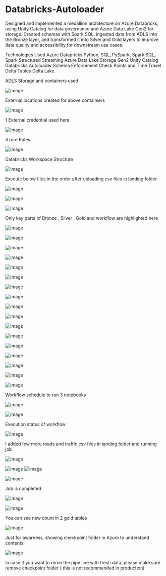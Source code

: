 # Databricks-Autoloader

Designed and implemented a medallion architecture on Azure Databricks, using Unity Catalog for data governance and Azure Data Lake Gen2 for storage. Created schemas with Spark SQL, ingested data from ADLS into the Bronze layer, and transformed it into Silver and Gold layers to improve data quality and accessibility for downstream use cases.

Technologies Used
Azure Datapricks
Python, SQL, PySpark, Spark SQL, Spark Structured Streaming
Azure Data Lake Storage Gen2
Unity Catalog
Databricks Autoloader
Schema Enforcement
Check Points and Time Travel
Delta Tables
Delta Lake


ADLS Storage and containers used

![image](https://github.com/user-attachments/assets/ef1f0079-7b3a-410d-b24a-4ddd14ef384e)

External locations created for above containiers

![image](https://github.com/user-attachments/assets/206c6a04-60ae-45a8-aaeb-bd4730e8e034)

1 External credential used here

![image](https://github.com/user-attachments/assets/55cf1738-56d1-4d7d-b8de-25a9683301a7)


Azure Roles

![image](https://github.com/user-attachments/assets/9d20db1b-759a-437b-adb1-aaa59aa22b04)


Databricks Workspace Structure

![image](https://github.com/user-attachments/assets/ffb82ecc-4c1d-4ad1-8c8f-7f8c148ca1ea)


Execute below files in the order after uploading csv files in landing folder

![image](https://github.com/user-attachments/assets/c9807e2b-5871-498e-9c5c-5f22637c3b62)


![image](https://github.com/user-attachments/assets/34847d88-bd66-4428-94f0-c7e9b3f0ad09)

![image](https://github.com/user-attachments/assets/ee215a16-e74f-48b9-84f5-1fc7f87d3017)


Only key parts of Bronze , Silver , Gold and workflow are highlighted here

![image](https://github.com/user-attachments/assets/40b1345e-3c07-4d02-addc-dbc301e62bac)


![image](https://github.com/user-attachments/assets/9afc3bd9-0528-417a-adaa-91b29e0c6fbf)

![image](https://github.com/user-attachments/assets/8e8410c0-6bd3-4536-ac56-f93b1f2f8863)


![image](https://github.com/user-attachments/assets/02aeed37-a674-4752-a6f3-724ff2a770bb)



![image](https://github.com/user-attachments/assets/785779f4-32d1-441d-9bdc-ab00dd44f2df)

![image](https://github.com/user-attachments/assets/35df30a4-ec75-46f4-9756-c69a60971541)



![image](https://github.com/user-attachments/assets/01a418a9-c7d7-4b2d-9f11-78bb2f84bbab)

![image](https://github.com/user-attachments/assets/7bc4872c-0f3e-4644-b694-e8382fc349dd)

![image](https://github.com/user-attachments/assets/d4905c45-df34-4fc8-922b-ee1167eed21a)



![image](https://github.com/user-attachments/assets/77d7df4f-65ad-4b34-93bd-ca0b13eef63d)

![image](https://github.com/user-attachments/assets/013b1cc6-efc3-452f-8026-15dc33ddf831)


![image](https://github.com/user-attachments/assets/58e5ee7f-c1fd-4e05-9d16-b00502fdf19c)


![image](https://github.com/user-attachments/assets/a9b2ef0b-0242-4fdd-bbf2-f8625841321a)


![image](https://github.com/user-attachments/assets/de12d6e1-3498-4674-b0ef-def922273a2e)

![image](https://github.com/user-attachments/assets/907bcb3a-3224-404c-a932-c222920019f5)

![image](https://github.com/user-attachments/assets/5752907f-6b1f-4108-a37c-bf1c609c43c9)

![image](https://github.com/user-attachments/assets/0cf39541-6e03-4c40-a235-99c20686956e)



Workflow schedule to run 3 notebooks

![image](https://github.com/user-attachments/assets/bb38ac18-2d9e-4d4f-a7e8-18ae3387e796)

![image](https://github.com/user-attachments/assets/d2223d54-288c-4ca7-af28-8d38f23b4a6c)

Execution status of workflow

![image](https://github.com/user-attachments/assets/e461aa58-3299-473e-8b59-03a938595102)




I added few more roads and traffic csv files in landing folder and running job

![image](https://github.com/user-attachments/assets/ff0c4f97-18f0-45f2-ae10-ed07a83700cc)

![image](https://github.com/user-attachments/assets/ad112f79-7949-4919-8cfe-c54a45af6c23)
![image](https://github.com/user-attachments/assets/3fc4d670-8cc7-49a4-b928-adfcd5379f57)

![image](https://github.com/user-attachments/assets/1f3864f0-5bc8-448f-b395-5fd7e37bb759)

Job is completed

![image](https://github.com/user-attachments/assets/30cc37ba-e065-4b00-867f-99e943f7c8b5)

![image](https://github.com/user-attachments/assets/69b52dc6-8729-4603-bac7-907af8098865)

You can see new count in 2 gold tables

![image](https://github.com/user-attachments/assets/49b62518-8401-4cc0-9ce1-3f05ecc32311)




Just for awarness, showing checkpoint folder in Azure to understand contents

![image](https://github.com/user-attachments/assets/655d8d70-915c-4ee1-85d0-4297bbc66628)


In case if you want to rerun the pipe line with fresh data, please make sure remove checkpoint folder ( this is not recommended in production)







